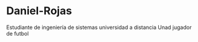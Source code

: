 # Daniel-Rojas
Estudiante de ingeniería de sistemas
universidad a distancia Unad 
jugador de futbol 

